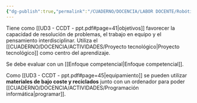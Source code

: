 ```yaml
---
{"dg-publish":true,"permalink":"/CUADERNO/DOCENCIA/LABOR DOCENTE/Robótica pedagógica/"}
---
```


Tiene como [[UD3 - CCDT - ppt.pdf#page=41|objetivos]] favorecer la capacidad de resolución de problemas, el trabajo en equipo y el pensamiento interdisciplinar. Utiliza el [[CUADERNO/DOCENCIA/ACTIVIDADES/Proyecto tecnológico\|Proyecto tecnológico]] como centro del aprendizaje.

Se debe evaluar con un [[Enfoque competencial\|Enfoque competencial]].

Como [[UD3 - CCDT - ppt.pdf#page=45|equipamiento]] se pueden utilizar **materiales de bajo coste y reciclados** junto con un ordenador para poder [[CUADERNO/DOCENCIA/ACTIVIDADES/Programación informática\|programar]].